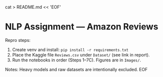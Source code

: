 cat > README.md << 'EOF'
# NLP Assignment — Amazon Reviews
Repro steps:
1) Create venv and install: `pip install -r requirements.txt`
2) Place the Kaggle file `Reviews.csv` under `Dataset/` (see link in report).
3) Run the notebooks in order (Steps 1–7C). Figures are in `Images/`.

Notes: Heavy models and raw datasets are intentionally excluded.
EOF
